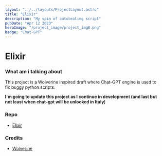 ```yaml
---
layout: "../../layouts/ProjectLayout.astro"
title: "Elixir"
description: "My spin of autohealing script"
pubDate: "Apr 12 2023"
heroImage: "/project_image/project_img8.png"
badge: "Chat-GPT"
---
```


# Elixir

### What am i talking about

This project is a Wolverine inspired draft where Chat-GPT engine is used to fix buggy python scripts.

**I'm going to update this project as I continue in development (and last but not least when chat-gpt will be unlocked in Italy)**

### Repo
- [Elixir](https://github.com/filippo-ferrando/elixir)
  
### Credits
- [Wolverine](https://github.com/biobootloader/wolverine)

